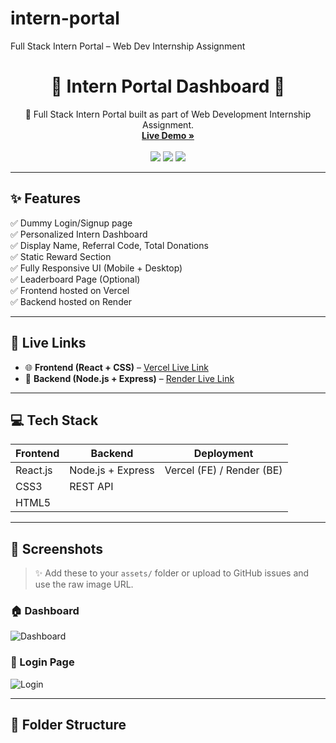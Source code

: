 # intern-portal
Full Stack Intern Portal – Web Dev Internship Assignment
<h1 align="center">🌟 Intern Portal Dashboard 🌟</h1>

<p align="center">
  🚀 Full Stack Intern Portal built as part of Web Development Internship Assignment.
  <br />
  <a href="https://intern-portal-frontend.vercel.app/" target="_blank"><strong>Live Demo »</strong></a>
  <br />
  <br />
  <img src="https://img.shields.io/badge/Frontend-Vercel-success?style=flat-square&logo=vercel" />
  <img src="https://img.shields.io/badge/Backend-Render-blue?style=flat-square&logo=render" />
  <img src="https://img.shields.io/github/license/your-username/intern-portal?style=flat-square" />
</p>

---

## ✨ Features

✅ Dummy Login/Signup page  
✅ Personalized Intern Dashboard  
✅ Display Name, Referral Code, Total Donations  
✅ Static Reward Section  
✅ Fully Responsive UI (Mobile + Desktop)  
✅ Leaderboard Page (Optional)  
✅ Frontend hosted on Vercel  
✅ Backend hosted on Render

---

## 🔗 Live Links

- 🌐 **Frontend (React + CSS)** – [Vercel Live Link](https://intern-portal-frontend.vercel.app/)
- 🧠 **Backend (Node.js + Express)** – [Render Live Link](https://intern-portal-backend.onrender.com)

---

## 💻 Tech Stack

| Frontend | Backend | Deployment |
|---------|---------|------------|
| React.js | Node.js + Express | Vercel (FE) / Render (BE) |
| CSS3     | REST API           |                           |
| HTML5    |                   |                           |

---

## 📸 Screenshots

> ✨ Add these to your `assets/` folder or upload to GitHub issues and use the raw image URL.

### 🏠 Dashboard

![Dashboard](https://your-screenshot-link.com/dashboard.png)

### 🔐 Login Page

![Login](https://your-screenshot-link.com/login.png)

---

## 📁 Folder Structure

